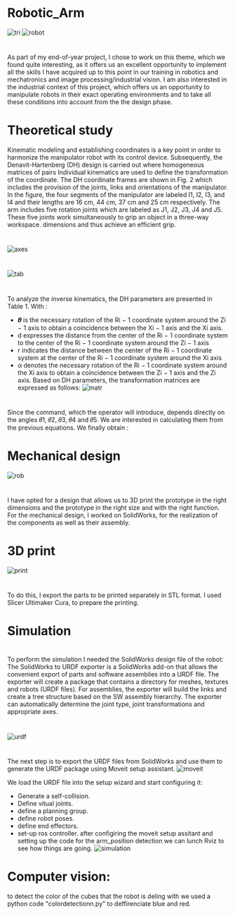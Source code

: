# Robotic_Arm
![tri](tri.png) 
![robot](robot.PNG)
# 
As part of my end-of-year project, I chose to work on this theme,
which we found quite interesting, as it offers us an excellent opportunity to
implement all the skills I have acquired up to this point in our training in robotics and mechatronics and image processing/industrial vision.
I am also interested in the industrial context of this project, which offers us an opportunity to manipulate robots in their exact operating environments and to take all these conditions into account from the the design phase.
# Theoretical study
Kinematic modeling and establishing coordinates is a key point in order to harmonize the manipulator robot with its control device.
Subsequently, the Denavit-Hartenberg (DH) design is carried out where homogeneous matrices of pairs
Individual kinematics are used to define the transformation of the coordinate.
The DH coordinate frames are shown in Fig. 2 which includes the provision of the
joints, links and orientations of the manipulator.
In the figure, the four segments of the manipulator are labeled I1, I2, I3, and I4 and their lengths are 16
cm, 44 cm, 37 cm and 25 cm respectively.
The arm includes five rotation joints which are labeled as J1, J2, J3, J4 and J5.
These five joints work simultaneously to grip an object in a three-way workspace.
dimensions and thus achieve an efficient grip.
#  
![axes](axes.PNG)
#  
![tab](tab.PNG)
#  
To analyze the inverse kinematics, the DH parameters are presented in Table 1.
With :
* 𝜽 is the necessary rotation of the Ri − 1 coordinate system around the Zi − 1 axis to obtain a coincidence
between the Xi − 1 axis and the Xi axis.
* d expresses the distance from the center of the Ri − 1 coordinate system to the center of the Ri − 1 coordinate system around the Zi − 1 axis
* r indicates the distance between the center of the Ri − 1 coordinate system at the center of the Ri − 1 coordinate system around the Xi axis
* α denotes the necessary rotation of the Ri − 1 coordinate system around the Xi axis to obtain a coincidence
between the Zi − 1 axis and the Zi axis.
Based on DH parameters, the transformation matrices are expressed as follows:
![matr](matr.PNG)
#  
Since the command, which the operator will introduce, depends directly on the angles 𝜃1, 𝜃2, 𝜃3, 𝜃4 and 𝜃5.
We are interested in calculating them from the previous equations. We finally obtain :

# Mechanical design
![rob](rob.png)
# 
I have opted for a design that allows us to 3D print the prototype in the right dimensions and
the prototype in the right size and with the right function.
For the mechanical design, I worked on SolidWorks, for the realization of the components as well as their assembly. 
# 3D print
![print](print.png)
#  
To do this, I export the parts to be printed separately in STL format. I used Slicer Ultimaker Cura, to prepare the printing. 
# Simulation
#  
To perform the simulation I needed the SolidWorks design file of the robot:
The SolidWorks to URDF exporter is a SolidWorks add-on that allows the convenient export of
parts and software assemblies into a URDF file. The exporter will create a package that contains a directory for meshes, textures and robots (URDF files). 
For assemblies, the exporter will build the links and create a tree structure based on the SW assembly hierarchy. The exporter can automatically determine the joint type,
joint transformations and appropriate axes.
#  
![urdf](urdf.PNG)
#  
The next step is to export the URDF files from SolidWorks and use them to generate the
URDF package using Moveit setup assistant.
![moveit](moveit.PNG)

We load the URDF file into the setup wizard and start configuring it:
  * Generate a self-collision. 
  * Define vitual joints.
  * define a planning group.
  * define robot poses.
  * define end effectors.
  * set-up ros controller.
 after configiring the moveit setup assitant and setting up the code for the arm_position detection we can lunch Rviz to see how things are going.
![simulation](simulation.png)
# Computer vision:
to detect the color of the cubes that the robot is deling with we used a python code "colordetectionn.py" to deffirenciate blue and red.
